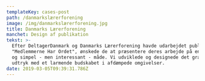 ```yaml
---
templateKey: cases-post
path: /danmarkslærerforening
image: /img/danmarkslærerforening.jpg
title: Danmarks Lærerforening
manchet: Design af publikation
tekst: >-
  Efter DeltagerDanmark og Danmarks Lærerforening havde udarbejdet publikationen
  "Medlemmerne Har Ordet", ønskede de at præsentere deres arbejde på en æstetisk
  og simpel - men interessant - måde. Vi udviklede og designede det grafiske
  udtryk med et larmende budskabet i afdæmpede omgivelser.
date: 2019-03-05T09:39:31.786Z
---
```


